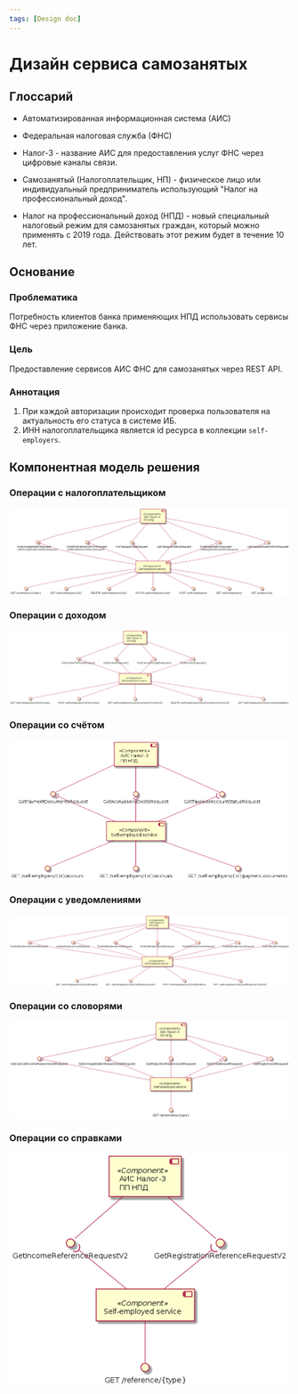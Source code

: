 ```yaml
---
tags: [Design doc]
---
```


# Дизайн сервиса самозанятых

## Глоссарий

- Автоматизированная информационная система (АИС)

- Федеральная налоговая служба (ФНС)

- Налог-3 - название АИС для предоставления услуг ФНС через цифровые каналы связи.

- Самозанятый (Налогоплательщик, НП) - физическое лицо или индивидуальный предприниматель использующий "Налог на профессиональный доход".

- Налог на профессиональный доход (НПД) - новый специальный налоговый режим для самозанятых граждан, который можно применять с 2019 года. Действовать этот режим будет в течение 10 лет.

## Основание

### Проблематика

Потребность клиентов банка применяющих НПД использовать сервисы ФНС через приложение банка.

### Цель
Предоставление сервисов АИС ФНС для самозанятых через REST API.

### Аннотация

1. При каждой авторизации происходит проверка пользователя на актуальность его статуса в системе ИБ.
2. ИНН налогоплательщика является id ресурса в коллекции `self-employers`.


## Компонентная модель решения

### Операции с налогоплательщиком
![self-employer-components.png](../assets/images/diagrams/self-employed-service/self-employer-components.png)

### Операции с доходом
![incomes-components.png](../assets/images/diagrams/self-employed-service/incomes-components.png)

### Операции со счётом
![account-components.png](../assets/images/diagrams/self-employed-service/account-components.png)

### Операции с уведомлениями
![notifications-components.png](../assets/images/diagrams/self-employed-service/notifications-components.png)

### Операции со словорями
![dictionaries-components.png](../assets/images/diagrams/self-employed-service/dictionaries-components.png)

### Операции со справками
![reference-components.png](../assets/images/diagrams/self-employed-service/reference-components.png)